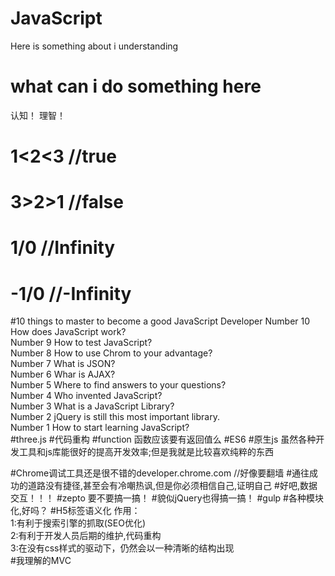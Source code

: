 # JavaScript
Here is something about i understanding
# what can i do something here
认知！
理智！
# 1<2<3 //true
# 3>2>1 //false
# 1/0   //Infinity
# -1/0  //-Infinity
#10 things to master to become a good JavaScript Developer
Number 10 How does JavaScript work?<br/>
Number 9 How to test JavaScript?<br/>
Number 8 How to use Chrom to your advantage?<br/>
Number 7 What is JSON?<br/>
Number 6 Whar is AJAX?<br/>
Number 5 Where to find answers to your questions?<br/>
Number 4 Who invented JavaScript?<br/>
Number 3 What is a JavaScript Library?<br/>
Number 2 jQuery is still this most important library.<br/>
Number 1 How to start learning JavaScript?<br/>
#three.js
#代码重构
#function
函数应该要有返回值么
#ES6
#原生js
虽然各种开发工具和js库能很好的提高开发效率;但是我就是比较喜欢纯粹的东西

#Chrome调试工具还是很不错的developer.chrome.com
//好像要翻墙
#通往成功的道路没有捷径,甚至会有冷嘲热讽,但是你必须相信自己,证明自己
#好吧,数据交互！！！
#zepto 要不要搞一搞！
#貌似jQuery也得搞一搞！
#gulp
#各种模块化,好吗？
#H5标签语义化
作用：<br/>
1:有利于搜索引擎的抓取(SEO优化)<br/>
2:有利于开发人员后期的维护,代码重构<br/>
3:在没有css样式的驱动下，仍然会以一种清晰的结构出现<br/>
#我理解的MVC



